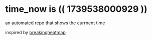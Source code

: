 # time_now is (( 1739538000929 ))

an automated repo that shows the currnent time

inspired by [breakingheatmap](https://github.com/breakingheatmap/breakingheatmap)
